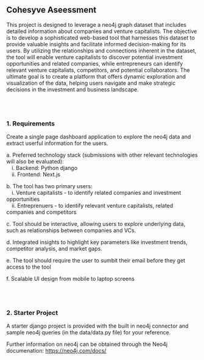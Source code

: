 ## Cohesyve Aseessment 
This project is designed to leverage a neo4j graph dataset that includes detailed information about companies and venture capitalists. 
The objective is to develop a sophisticated web-based tool that harnesses this dataset to provide valuable insights and facilitate informed decision-making for its users. 
By utilizing the relationships and connections inherent in the dataset, the tool will enable venture capitalists to discover potential investment opportunities and related companies, while entrepreneurs can identify relevant venture capitalists, competitors, and potential collaborators. 
The ultimate goal is to create a platform that offers dynamic exploration and visualization of the data, helping users navigate and make strategic decisions in the investment and business landscape.


<br/><br/>
### 1. Requirements
Create a single page dashboard application to explore the neo4j data and extract userful information for the users. 

a. Preferred technology stack (submissions with other relevant technologies will also be evaluated):
  <br />&emsp;i. Backend: Python django
  <br />&emsp;ii. Frontend: Next.js

b. The tool has two primary users:
    <br />&emsp;i. Venture capitalists - to identify related companies and investment opportunities
    <br />&emsp;ii. Entreprenuers - to identify relevant venture capitalists, related companies and competitors

c. Tool should be interactive, allowing users to explore underlying data, such as relationships between companies and VCs.
  
d. Integrated insights to highlight key parameters like investment trends, competitor analysis, and market gaps.
  
e. The tool should require the user to sumbit their email before they get access to the tool
    
f. Scalable UI design from mobile to laptop screens

<br/><br/>
### 2. Starter Project
A starter django project is provided with the built in neo4j connector and sample neo4j queries (in the data/data.py file) for your reference.

Further information on neo4j can be obtained through the Neo4j documenation: https://neo4j.com/docs/
